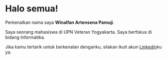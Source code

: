 # Halo semua! 

Perkenalkan nama saya **Winalfan Artensena Pamuji**.<br>

Saya seorang mahasiswa di UPN Veteran Yogyakarta. Saya berfokus di bidang Informatika.<br>

Jika kamu tertarik untuk berkenalan denganku, silakan ikuti akun [Linkedin](https://www.linkedin.com/in/daniel-hansel-christiawan-2b0a1b299/)ku ya.
